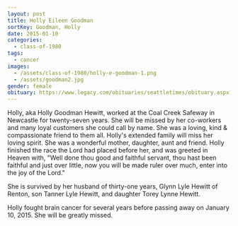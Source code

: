 ```yaml
---
layout: post
title: Holly Eileen Goodman
sortKey: Goodman, Holly
date: 2015-01-10
categories:
  - class-of-1980
tags:
  - cancer
images:
  - /assets/class-of-1980/holly-e-goodman-1.png
  - /assets/goodman2.jpg
gender: female
obituary: https://www.legacy.com/obituaries/seattletimes/obituary.aspx?n=Holly-Eileen-Hewitt-Goodman&pid=173894640
---
```

Holly, aka Holly Goodman Hewitt, worked at the Coal Creek Safeway in Newcastle for twenty-seven years. She will be missed by her co-workers and many loyal customers she could call by name. She was a loving, kind & compassionate friend to them all. Holly's extended family will miss her loving spirit. She was a wonderful mother, daughter, aunt and friend. Holly finished the race the Lord had placed before her, and was greeted in Heaven with, "Well done thou good and faithful servant, thou hast been faithful and just over little, now you will be made ruler over much, enter into the joy of the Lord."

She is survived by her husband of thirty-one years, Glynn Lyle Hewitt of Renton, son Tanner Lyle Hewitt, and daughter Torey Lynne Hewitt.

Holly fought brain cancer for several years before passing away on January 10, 2015.  She will be greatly missed.